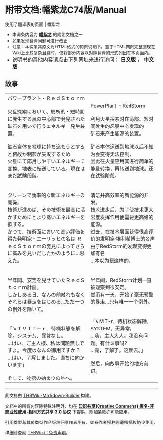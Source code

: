 # 附带文档:幡紫龙C74版/Manual

<!-- source html: G:\repos\THBWiki-Markdown-Builder\THBWikiMarkdown\Temp\main\f\f1\ns506%3A%E5%B9%A1%E7%B4%AB%E9%BE%99C74%E7%89%88%2FManual.html -->

使用了翻译表的页面 | 幡紫龙

- 本词条内容为 **[幡紫龙](./幡紫龙.md)** 的附带文档之一
- 如果发现翻译问题可进行改正
- 注意：本词条其原文为HTML格式的网页说明书，鉴于HTML网页完整呈现在Wiki上比较复杂且费时，仅将部分内容以对照翻译的形式列出在本页面内。
- <big>说明书的其他内容请点击下列网址来进行访问： **[日文版](http://omake.thwiki.cc/manual/sh03c74/ja/)** ， **[中文版](http://omake.thwiki.cc/manual/sh03c74/zh/)** </big>


## 故事

<table><tbody><tr class="tt-content" id="故事-1" data-pos="&#91;&quot;\u6545\u4e8b&quot;,1&#93;"><td class="tt-ja" lang="ja"><div class="poem">パワープラント・ＲｅｄＳｔｏｒｍ<br><br>火星探索において、局所的・短時間に発生する嵐の中心部で発見された<br>鉱石を用いて行うエネルギー発生装置。<br><br>鉱石自体を地球に持ち込もうとすると何故か制御が失敗するため<br>火星にて応用しやすいエネルギーに変換、地表に転送している。現在はまだ試験段階。<br><br><br>クリーンで効率的な新エネルギーの開発。<br>技術が進めば、その技術を最高に活かすためにとより高いエネルギーを欲する。<br>かつて、技術面において高い評価を得た発明家・エーリッヒの名は ＲｅｄＳｔｏｒｍの発見によってさらに高みを見いだしたかのように…思えた。<br><br><br>半年間、安定を見せていたＲｅｄＳｔｏｒｍ計画。<br>しかしある日、なんの前触れもなくそれらは暴走をはじめる…ただ一つの例外を除いて。<br><br><br>「ＶＩＶＩＴ－ｒ、待機状態を解除。システム、異常なし。<br>…はい、ご主人様、私は問題無しですよ。今度はなんの御用ですか？<br>…はい、了解しました。直ちに向かいます」<br><br>そして、物語の始まりの地へ。</div></td><td class="tt-zh" lang="zh"><div class="poem">PowerPlant ・RedStorm<br><br>利用火星探索时在局部、短时间发生的风暴中心发现的<br>矿石来产生能源的装置。<br><br>矿石本体运送到地球以后不知为会变得无法控制，<br>因此在火星应用其进行简单的能量转换，再转送到地球。还在试验阶段。<br><br><br>清洁并高效率的新能源的开发。<br>技术进步后，为了使技术更大限度发挥作用便需要更高级的能源。<br>过去，在技术层面获得很高评价的发明家·埃利希博士的名声由于RedStorm的发现变得更加有名<br>…本以为是这样的。<br><br><br>半年间，RedStorm计划一直被观察到很安定。<br>然而有一天，开始了毫无预警的暴走…只有唯一一个例外。<br><br><br>「VIVIT-r，待机状态解除。SYSTEM，无异常。<br>…嗨，主人大人。我没有问题。有什么事吗？<br>…是，了解了。这就去。」<br><br>然后，向故事开始的地方前进。<br></div></td></tr></tbody></table>







---

此文档由 [THBWiki-Markdown-Builder](https://github.com/Delsin-Yu/THBWiki-Markdown-Builder) 构建。

文档中的所有内容除特殊注明外，均在 [**知识共享(Creative Commons) 署名-非商业性使用-相同方式共享 3.0 协议**](https://creativecommons.org/licenses/by-sa/3.0/deed.zh-hans) 下提供，附加条款亦可能应用。

引用类型与其他类型作品版权归原作者所有，如有作者授权则遵照授权协议使用。

详细请查阅 [THBWiki：免责声明](https://thbwiki.cc/THBWiki:%E5%85%8D%E8%B4%A3%E5%A3%B0%E6%98%8E)。

